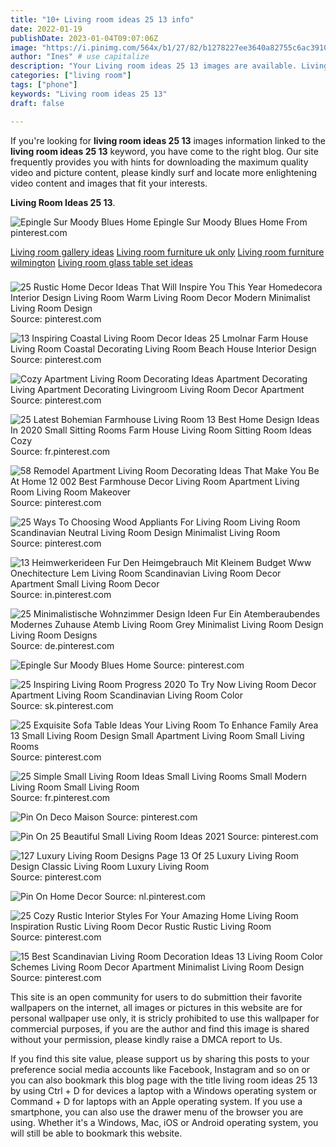 ```yaml
---
title: "10+ Living room ideas 25 13 info"
date: 2022-01-19
publishDate: 2023-01-04T09:07:06Z
image: "https://i.pinimg.com/564x/b1/27/82/b1278227ee3640a82755c6ac3910e8a3.jpg"
author: "Ines" # use capitalize
description: "Your Living room ideas 25 13 images are available. Living room ideas 25 13 are a topic that is being searched for and liked by netizens now. You can Get the Living room ideas 25 13 files here. Find and Download all free photos."
categories: ["living room"]
tags: ["phone"]
keywords: "Living room ideas 25 13"
draft: false

---
```


If you're looking for **living room ideas 25 13** images information linked to the **living room ideas 25 13** keyword, you have come to the right  blog.  Our site frequently  provides you with  hints  for downloading  the maximum  quality video and picture  content, please kindly surf and locate more enlightening video content and images  that fit your interests.

**Living Room Ideas 25 13**. 

![Epingle Sur Moody Blues Home](https://i.pinimg.com/originals/b1/74/eb/b174eb691725417ec4bcc7135a6e065b.jpg "Epingle Sur Moody Blues Home")
Epingle Sur Moody Blues Home From pinterest.com

[Living room gallery ideas](/living-room-gallery-ideas/)
[Living room furniture uk only](/living-room-furniture-uk-only/)
[Living room furniture wilmington](/living-room-furniture-wilmington/)
[Living room glass table set ideas](/living-room-glass-table-set-ideas/)



### 

 


![25 Rustic Home Decor Ideas That Will Inspire You This Year Homedecora Interior Design Living Room Warm Living Room Decor Modern Minimalist Living Room Design](https://i.pinimg.com/originals/fa/2e/c4/fa2ec4d89ccd79f50d71facf9c11c65c.jpg "25 Rustic Home Decor Ideas That Will Inspire You This Year Homedecora Interior Design Living Room Warm Living Room Decor Modern Minimalist Living Room Design")
Source: pinterest.com

 

![13 Inspiring Coastal Living Room Decor Ideas 25 Lmolnar Farm House Living Room Coastal Decorating Living Room Beach House Interior Design](https://i.pinimg.com/736x/ed/5f/fa/ed5ffa09fcc320048439657b8b58e7f6.jpg "13 Inspiring Coastal Living Room Decor Ideas 25 Lmolnar Farm House Living Room Coastal Decorating Living Room Beach House Interior Design")
Source: pinterest.com

 

![Cozy Apartment Living Room Decorating Ideas Apartment Decorating Living Apartment Decorating Livingroom Living Room Decor Apartment](https://i.pinimg.com/736x/9d/d7/1e/9dd71e0641ac06402256eb384da16ea4.jpg "Cozy Apartment Living Room Decorating Ideas Apartment Decorating Living Apartment Decorating Livingroom Living Room Decor Apartment")
Source: pinterest.com

 

![25 Latest Bohemian Farmhouse Living Room 13 Best Home Design Ideas In 2020 Small Sitting Rooms Farm House Living Room Sitting Room Ideas Cozy](https://i.pinimg.com/originals/28/97/fe/2897fe3f6b8fdde25f8f91d9e739f804.jpg "25 Latest Bohemian Farmhouse Living Room 13 Best Home Design Ideas In 2020 Small Sitting Rooms Farm House Living Room Sitting Room Ideas Cozy")
Source: fr.pinterest.com

 

![58 Remodel Apartment Living Room Decorating Ideas That Make You Be At Home 12 002 Best Farmhouse Decor Living Room Apartment Living Room Living Room Makeover](https://i.pinimg.com/originals/87/00/6c/87006cbe7cbba8925c34fcab0a683775.jpg "58 Remodel Apartment Living Room Decorating Ideas That Make You Be At Home 12 002 Best Farmhouse Decor Living Room Apartment Living Room Living Room Makeover")
Source: pinterest.com

 

![25 Ways To Choosing Wood Appliants For Living Room Living Room Scandinavian Neutral Living Room Design Minimalist Living Room](https://i.pinimg.com/originals/c8/13/7d/c8137d1cf40a2838ce1b0588a10f7fda.png "25 Ways To Choosing Wood Appliants For Living Room Living Room Scandinavian Neutral Living Room Design Minimalist Living Room")
Source: pinterest.com

 

![13 Heimwerkerideen Fur Den Heimgebrauch Mit Kleinem Budget Www Onechitecture Lem Living Room Scandinavian Living Room Decor Apartment Small Living Room Decor](https://i.pinimg.com/736x/ce/25/da/ce25daccf17ea23cf81960e759c580df.jpg "13 Heimwerkerideen Fur Den Heimgebrauch Mit Kleinem Budget Www Onechitecture Lem Living Room Scandinavian Living Room Decor Apartment Small Living Room Decor")
Source: in.pinterest.com

 

![25 Minimalistische Wohnzimmer Design Ideen Fur Ein Atemberaubendes Modernes Zuhause Atemb Living Room Grey Minimalist Living Room Design Living Room Designs](https://i.pinimg.com/originals/b5/13/ff/b513ffdf2416c4544f920a93a08a4512.png "25 Minimalistische Wohnzimmer Design Ideen Fur Ein Atemberaubendes Modernes Zuhause Atemb Living Room Grey Minimalist Living Room Design Living Room Designs")
Source: de.pinterest.com

 

![Epingle Sur Moody Blues Home](https://i.pinimg.com/originals/b1/74/eb/b174eb691725417ec4bcc7135a6e065b.jpg "Epingle Sur Moody Blues Home")
Source: pinterest.com

 

![25 Inspiring Living Room Progress 2020 To Try Now Living Room Decor Apartment Living Room Scandinavian Living Room Color](https://i.pinimg.com/originals/fb/2a/b0/fb2ab029ee20eced437074083a713aed.png "25 Inspiring Living Room Progress 2020 To Try Now Living Room Decor Apartment Living Room Scandinavian Living Room Color")
Source: sk.pinterest.com

 

![25 Exquisite Sofa Table Ideas Your Living Room To Enhance Family Area 13 Small Living Room Design Small Apartment Living Room Small Living Rooms](https://i.pinimg.com/736x/64/9a/e8/649ae82b8891a169b6b68c74173f93b9.jpg "25 Exquisite Sofa Table Ideas Your Living Room To Enhance Family Area 13 Small Living Room Design Small Apartment Living Room Small Living Rooms")
Source: pinterest.com

 

![25 Simple Small Living Room Ideas Small Living Rooms Small Modern Living Room Small Living Room](https://i.pinimg.com/originals/51/8a/9d/518a9dadf2b8124dcbec9ede453567b9.png "25 Simple Small Living Room Ideas Small Living Rooms Small Modern Living Room Small Living Room")
Source: fr.pinterest.com

 

![Pin On Deco Maison](https://i.pinimg.com/originals/09/39/fd/0939fdaca021395bb8cfbfc20b357daa.jpg "Pin On Deco Maison")
Source: pinterest.com

 

![Pin On 25 Beautiful Small Living Room Ideas 2021](https://i.pinimg.com/originals/a7/99/39/a799397cefaeb5661dde2957bb64df55.png "Pin On 25 Beautiful Small Living Room Ideas 2021")
Source: pinterest.com

 

![127 Luxury Living Room Designs Page 13 Of 25 Luxury Living Room Design Classic Living Room Luxury Living Room](https://i.pinimg.com/originals/bc/62/49/bc62496794ea4f4a3eb547483703f822.jpg "127 Luxury Living Room Designs Page 13 Of 25 Luxury Living Room Design Classic Living Room Luxury Living Room")
Source: pinterest.com

 

![Pin On Home Decor](https://i.pinimg.com/originals/5f/d8/13/5fd8131aeb82662809931298288b0468.jpg "Pin On Home Decor")
Source: nl.pinterest.com

 

![25 Cozy Rustic Interior Styles For Your Amazing Home Living Room Inspiration Rustic Living Room Decor Rustic Rustic Living Room](https://i.pinimg.com/originals/56/2e/d1/562ed13ef3a92f7300730fe221957ed4.jpg "25 Cozy Rustic Interior Styles For Your Amazing Home Living Room Inspiration Rustic Living Room Decor Rustic Rustic Living Room")
Source: pinterest.com

 

![15 Best Scandinavian Living Room Decoration Ideas 13 Living Room Color Schemes Living Room Decor Apartment Minimalist Living Room Design](https://i.pinimg.com/564x/b1/27/82/b1278227ee3640a82755c6ac3910e8a3.jpg "15 Best Scandinavian Living Room Decoration Ideas 13 Living Room Color Schemes Living Room Decor Apartment Minimalist Living Room Design")
Source: pinterest.com

 

This site is an open community for users to do submittion their favorite wallpapers on the internet, all images or pictures in this website are for personal wallpaper use only, it is stricly prohibited to use this wallpaper for commercial purposes, if you are the author and find this image is shared without your permission, please kindly raise a DMCA report to Us.

If you find this site value, please support us by sharing this posts to your preference social media accounts like Facebook, Instagram and so on or you can also bookmark this blog page with the title living room ideas 25 13 by using Ctrl + D for devices a laptop with a Windows operating system or Command + D for laptops with an Apple operating system. If you use a smartphone, you can also use the drawer menu of the browser you are using. Whether it's a Windows, Mac, iOS or Android operating system, you will still be able to bookmark this website.
